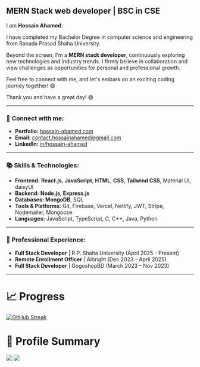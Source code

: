 
**MERN Stack web developer** | **BSC in CSE**
---
I am **Hossain Ahamed**.

I have completed my Bachelor Degree in computer science and engineering from Ranada Prasad Shaha University. 

Beyond the screen, I'm a **MERN stack developer**, continuously exploring new technologies and industry trends. I firmly believe in collaboration and view challenges as opportunities for personal and professional growth. 

Feel free to connect with me, and let's embark on an exciting coding journey together! 😄

Thank you and have a great day! 😄

---

### 👀 Connect with me:
* **Portfolio:** <a href="https://hossain-ahamed.com/" target="_blank"></a> [hossain-ahamed.com](https://hossain-ahamed.com/)
* **Email:** <a href="mailto:contact.hossainahamed@gmail.com" target="_blank"></a> [contact.hossainahamed@gmail.com](mailto:contact.hossainahamed@gmail.com)
* **LinkedIn:** <a href="https://linkedin.com/in/hossain-ahamed" target="_blank"></a> [in/hossain-ahamed](https://linkedin.com/in/hossain-ahamed)

---

### 📚 Skills & Technologies:
* **Frontend:** **React.js**, **JavaScript**, **HTML**, **CSS**, **Tailwind CSS**, Material UI, daisyUI
* **Backend:** **Node.js**, **Express.js**
* **Databases:** **MongoDB**, SQL
* **Tools & Platforms:** Git, Firebase, Vercel, Netlify, JWT, Stripe, Nodemailer, Mongoose
* **Languages:** JavaScript, TypeScript, C, C++, Java, Python

---

### 💼 Professional Experience:
* **Full Stack Developer** | R.P. Shaha University (April 2025 - Present)
* **Remote Enrollment Officer** | Albright (Dec 2023 – April 2025)
* **Full Stack Developer** | GogoshopBD (March 2023 – Nov 2023)

---


# 📈 Progress

[![GitHub Streak](https://github-readme-streak-stats.herokuapp.com?user=Hossain-Ahamed&theme=blueberry&hide_border=true&date_format=M%20j%5B%2C%20Y%5D&card_width=1000)](https://git.io/streak-stats)

# 📝 Profile Summary

![](http://github-profile-summary-cards.vercel.app/api/cards/stats?username=Hossain-Ahamed&theme=blueberry) ![](http://github-profile-summary-cards.vercel.app/api/cards/productive-time?username=Hossain-Ahamed&theme=blueberry&utcOffset=8)

